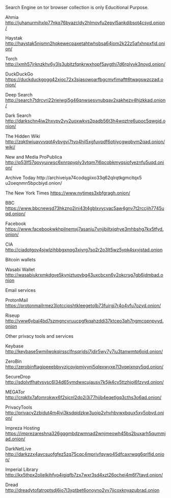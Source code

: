 Search Engine on tor browser collection is only Educitional Purpose. 

Ahmia  
http://juhanurmihxlp77nkq76byazcldy2hlmovfu2epvl5ankdibsot4csyd.onion/

Haystak  
http://haystak5njsmn2hqkewecpaxetahtwhsbsa64jom2k22z5afxhnpxfid.onion/

Torch
http://xmh57jrknzkhv6y3ls3ubitzfqnkrwxhopf5aygthi7d6rplyvk3noyd.onion/

DuckDuckGo
https://duckduckgogg42xjoc72x3sjasowoarfbgcmvfimaftt6twagswzczad.onion/

Deep Search
http://search7tdrcvri22rieiwgi5g46qnwsesvnubqav2xakhezv4hjzkkad.onion/

Dark Search
http://darkschn4iw2hxvpv2vy2uoxwkvs2padb56t3h4wqztre6upoc5qwgid.onion/

The Hidden Wiki
http://zqktlwiuavvvqqt4ybvgvi7tyo4hjl5xgfuvpdf6otjiycgwqbym2qad.onion/wiki/

New and Media
ProPublica
http://p53lf57qovyuvwsc6xnrppyply3vtqm7l6pcobkmyqsiofyeznfu5uqd.onion/

Archive Today
http://archiveiya74codqgiix​o33q62qlrqtkgmcitqx5​u2oeqnmn5bpcbiyd.onion/

The New York Times
https://www.nytimes3xbfgragh.onion/

BBC
https://www.bbcnewsd73hkzno2ini43t4gblxvycyac5aw4gnv7t2rccijh7745uqd.onion/

Facebook
https://www.facebookwkhpilnemxj7asaniu7vnjjbiltxjqhye3mhbshg7kx5tfyd.onion/

CIA
http://ciadotgov4sjwlzihbbgxnqg3xiyrg7so2r2o3lt5wz5ypk4sxyjstad.onion


Bitcoin wallets

Wasabi Wallet
http://wasabiukrxmkdgve5kynjztuovbg43uxcbcxn6y2okcrsg7gb6jdmbad.onion

Email services

ProtonMail
https://protonmailrmez3lotccipshtkleegetolb73fuirgj7r4o4vfu7ozyd.onion/

Riseup
http://vww6ybal4bd7szmgncyruucpgfkqahzddi37ktceo3ah7ngmcopnpyyd.onion

Other privacy tools and services

Keybase
http://keybase5wmilwokqirssclfnsqrjdsi7jdir5wy7y7iu3tanwmtp6oid.onion/

ZeroBin
http://zerobinftagjpeeebbvyzjcqyjpmjvynj5qlexwyxe7l3vqejxnqv5qd.onion/

SecureDrop
http://sdolvtfhatvsysc6l34d65ymdwxcujausv7k5jk4cy5ttzhjoi6fzvyd.onion/

MEGATor
http://crqkllx7afomrokwx6f2sjcnl2do2i3i77hjjb4eqetlgq3cths3o6ad.onion/

PrivacyTools
http://privacy2zbidut4m4jyj3ksdqidzkw3uoip2vhvhbvwxbqux5xy5obyd.onion/


Impreza Hosting
https://imprezareshna326gqgmbdzwmnad2wnjmeowh45bs2buxarh5qummjad.onion/

DarkNetLive
http://darkzzx4avcsuofgfez5zq75cqc4mprjvfqywo45dfcaxrwqg6qrlfid.onion/

Imperial Library
http://kx5thpx2olielkihfyo4jgjqfb7zx7wxr3sd4xzt26ochei4m6f7tayd.onion/

Dread
http://dreadytofatroptsdj6io7l3xptbet6onoyno2yv7jicoxknyazubrad.onion




